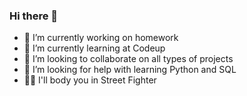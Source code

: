 ### Hi there 👋
- 🔭 I’m currently working on homework
- 🌱 I’m currently learning at Codeup
- 👯 I’m looking to collaborate on all types of projects
- 🤔 I’m looking for help with learning Python and SQL
- 👊🏽 I'll body you in Street Fighter

<!--
**mikaul-mcdermid/mikaul-mcdermid** is a ✨ _special_ ✨ repository because its `README.md` (this file) appears on your GitHub profile.

Here are some ideas to get you started:

- 🔭 I’m currently working on homework
- 🌱 I’m currently learning at Codeup
- 👯 I’m looking to collaborate on all types of projects
- 🤔 I’m looking for help with learning Python and SQL
-->
